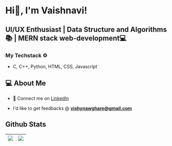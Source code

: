  # Hi👋, I'm Vaishnavi! 
  
## UI/UX Enthusiast | Data Structure and Algorithms 📚 | MERN stack web-development💻 

### My Techstack ⚙️

- C, C++, Python, HTML, CSS, Javascript
  
## 💻 About Me 

- 🤝 Connect me on [LinkedIn](https://www.linkedin.com/in/vaishnavi-nawghare-35a2a8210)

- I'd like to get feedbacks @ **vishynawghare@gmail.com**


## Github Stats

| <img src="https://github-readme-stats.vercel.app/api?username=vaishnavi-nawghare&&show_icons=true&count_private=true&theme=github_dark">|<img src="https://github-readme-streak-stats.herokuapp.com/?user=vaishnavi-nawghare&theme=blueberry_duo"/> |
| ------------| ------------- |


